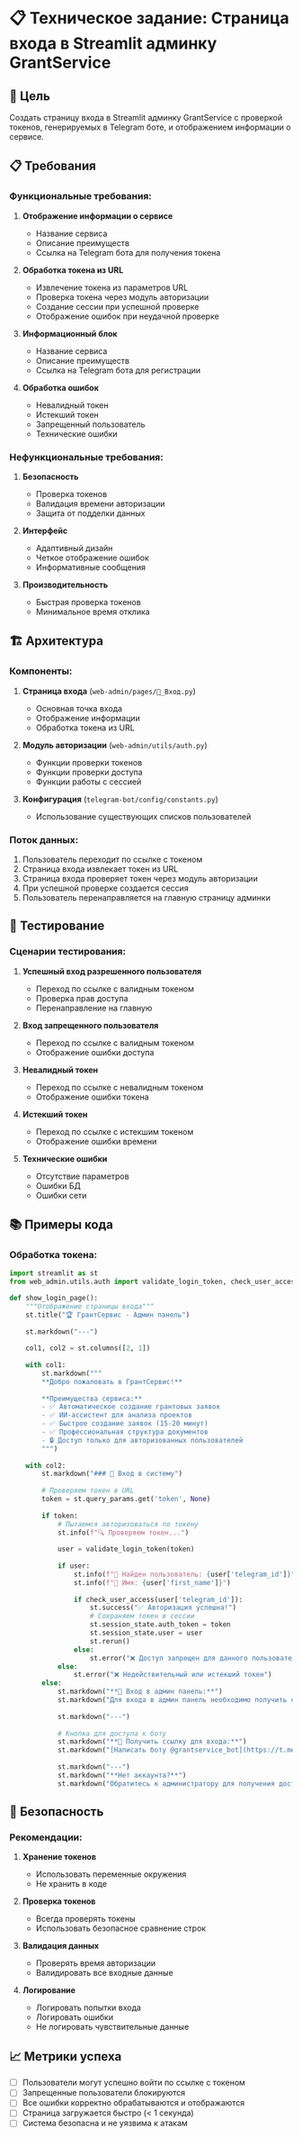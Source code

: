 
# 📋 Техническое задание: Страница входа в Streamlit админку GrantService

## 🎯 Цель
Создать страницу входа в Streamlit админку GrantService с проверкой токенов, генерируемых в Telegram боте, и отображением информации о сервисе.

## 📋 Требования

### Функциональные требования:
1. **Отображение информации о сервисе**
   - Название сервиса
   - Описание преимуществ
   - Ссылка на Telegram бота для получения токена

2. **Обработка токена из URL**
   - Извлечение токена из параметров URL
   - Проверка токена через модуль авторизации
   - Создание сессии при успешной проверке
   - Отображение ошибок при неудачной проверке

3. **Информационный блок**
   - Название сервиса
   - Описание преимуществ
   - Ссылка на Telegram бота для регистрации

4. **Обработка ошибок**
   - Невалидный токен
   - Истекший токен
   - Запрещенный пользователь
   - Технические ошибки

### Нефункциональные требования:
1. **Безопасность**
   - Проверка токенов
   - Валидация времени авторизации
   - Защита от подделки данных

2. **Интерфейс**
   - Адаптивный дизайн
   - Четкое отображение ошибок
   - Информативные сообщения

3. **Производительность**
   - Быстрая проверка токенов
   - Минимальное время отклика

## 🏗️ Архитектура

### Компоненты:
1. **Страница входа** (`web-admin/pages/🔐_Вход.py`)
   - Основная точка входа
   - Отображение информации
   - Обработка токена из URL

2. **Модуль авторизации** (`web-admin/utils/auth.py`)
   - Функции проверки токенов
   - Функции проверки доступа
   - Функции работы с сессией

3. **Конфигурация** (`telegram-bot/config/constants.py`)
   - Использование существующих списков пользователей

### Поток данных:
1. Пользователь переходит по ссылке с токеном
2. Страница входа извлекает токен из URL
3. Страница входа проверяет токен через модуль авторизации
4. При успешной проверке создается сессия
5. Пользователь перенаправляется на главную страницу админки

## 🧪 Тестирование

### Сценарии тестирования:
1. **Успешный вход разрешенного пользователя**
   - Переход по ссылке с валидным токеном
   - Проверка прав доступа
   - Перенаправление на главную

2. **Вход запрещенного пользователя**
   - Переход по ссылке с валидным токеном
   - Отображение ошибки доступа

3. **Невалидный токен**
   - Переход по ссылке с невалидным токеном
   - Отображение ошибки токена

4. **Истекший токен**
   - Переход по ссылке с истекшим токеном
   - Отображение ошибки времени

5. **Технические ошибки**
   - Отсутствие параметров
   - Ошибки БД
   - Ошибки сети

## 📚 Примеры кода

### Обработка токена:
```python
import streamlit as st
from web_admin.utils.auth import validate_login_token, check_user_access

def show_login_page():
    """Отображение страницы входа"""
    st.title("🏆 ГрантСервис - Админ панель")
    
    st.markdown("---")
    
    col1, col2 = st.columns([2, 1])
    
    with col1:
        st.markdown("""
        **Добро пожаловать в ГрантСервис!**
        
        **Преимущества сервиса:**
        - ✅ Автоматическое создание грантовых заявок
        - ✅ ИИ-ассистент для анализа проектов
        - ✅ Быстрое создание заявок (15-20 минут)
        - ✅ Профессиональная структура документов
        - 🔒 Доступ только для авторизованных пользователей
        """)
    
    with col2:
        st.markdown("### 🔐 Вход в систему")
        
        # Проверяем токен в URL
        token = st.query_params.get('token', None)
        
        if token:
            # Пытаемся авторизоваться по токену
            st.info(f"🔍 Проверяем токен...")
            
            user = validate_login_token(token)
            
            if user:
                st.info(f"👤 Найден пользователь: {user['telegram_id']}")
                st.info(f"📝 Имя: {user['first_name']}")
                
                if check_user_access(user['telegram_id']):
                    st.success("✅ Авторизация успешна!")
                    # Сохраняем токен в сессии
                    st.session_state.auth_token = token
                    st.session_state.user = user
                    st.rerun()
                else:
                    st.error("❌ Доступ запрещен для данного пользователя")
            else:
                st.error("❌ Недействительный или истекший токен")
        else:
            st.markdown("**🚀 Вход в админ панель:**")
            st.markdown("Для входа в админ панель необходимо получить ссылку от бота.")
            
            st.markdown("---")
            
            # Кнопка для доступа к боту
            st.markdown("**💬 Получить ссылку для входа:**")
            st.markdown("[Написать боту @grantservice_bot](https://t.me/grantservice_bot?start=login)")
            
            st.markdown("---")
            st.markdown("**Нет аккаунта?**")
            st.markdown("Обратитесь к администратору для получения доступа")
```

## 🔐 Безопасность

### Рекомендации:
1. **Хранение токенов**
   - Использовать переменные окружения
   - Не хранить в коде

2. **Проверка токенов**
   - Всегда проверять токены
   - Использовать безопасное сравнение строк

3. **Валидация данных**
   - Проверять время авторизации
   - Валидировать все входные данные

4. **Логирование**
   - Логировать попытки входа
   - Логировать ошибки
   - Не логировать чувствительные данные

## 📈 Метрики успеха
- [ ] Пользователи могут успешно войти по ссылке с токеном
- [ ] Запрещенные пользователи блокируются
- [ ] Все ошибки корректно обрабатываются и отображаются
- [ ] Страница загружается быстро (< 1 секунда)
- [ ] Система безопасна и не уязвима к атакам